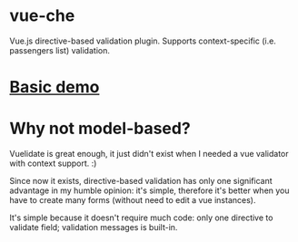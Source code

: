 # vue-che
Vue.js directive-based validation plugin.
Supports context-specific (i.e. passengers list) validation.
# [Basic demo](http://htmlpreview.github.io/?https://github.com/mankey-ru/vue-che/blob/master/demo/index.html)

# Why not model-based?
Vuelidate is great enough, it just didn't exist when I needed a vue validator with context support. :)

Since now it exists, directive-based validation has only one significant advantage in my humble opinion: it's simple, therefore it's better when you have to create many forms (without need to edit a vue instances). 

It's simple because it doesn't require much code: only one directive to validate field; validation messages is built-in.